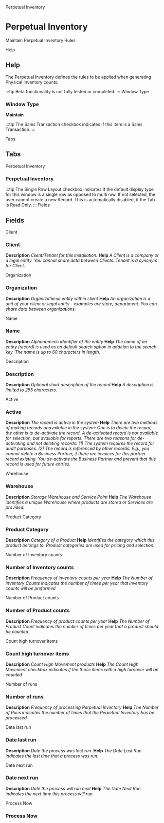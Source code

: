 
Perpetual Inventory
# Perpetual Inventory


Maintain Perpetual Inventory Rules

Help
## Help

The Perpetual Inventory defines the rules to be applied when generating Physical Inventory counts.

:::tip
Beta functionality is not fully tested or completed.
:::
Window Type
### Window Type

**Maintain**

:::tip
The Sales Transaction checkbox indicates if this item is a Sales Transaction.
:::

Tabs
## Tabs


Perpetual Inventory
### Perpetual Inventory


:::tip
The Single Row Layout checkbox indicates if the default display type for this window is a single row as opposed to multi row.
If not selected, the user cannot create a new Record.  This is automatically disabled, if the Tab is Read Only.
:::
Fields
## Fields


Client
### Client

**Description**
 *Client/Tenant for this installation.*
**Help**
 *A Client is a company or a legal entity. You cannot share data between Clients. Tenant is a synonym for Client.*

Organization
### Organization

**Description**
 *Organizational entity within client*
**Help**
 *An organization is a unit of your client or legal entity - examples are store, department. You can share data between organizations.*

Name
### Name

**Description**
 *Alphanumeric identifier of the entity*
**Help**
 *The name of an entity (record) is used as an default search option in addition to the search key. The name is up to 60 characters in length.*

Description
### Description

**Description**
 *Optional short description of the record*
**Help**
 *A description is limited to 255 characters.*

Active
### Active

**Description**
 *The record is active in the system*
**Help**
 *There are two methods of making records unavailable in the system: One is to delete the record, the other is to de-activate the record. A de-activated record is not available for selection, but available for reports.
There are two reasons for de-activating and not deleting records:
(1) The system requires the record for audit purposes.
(2) The record is referenced by other records. E.g., you cannot delete a Business Partner, if there are invoices for this partner record existing. You de-activate the Business Partner and prevent that this record is used for future entries.*

Warehouse
### Warehouse

**Description**
 *Storage Warehouse and Service Point*
**Help**
 *The Warehouse identifies a unique Warehouse where products are stored or Services are provided.*

Product Category
### Product Category

**Description**
 *Category of a Product*
**Help**
 *Identifies the category which this product belongs to.  Product categories are used for pricing and selection.*

Number of Inventory counts
### Number of Inventory counts

**Description**
 *Frequency of inventory counts per year*
**Help**
 *The Number of Inventory Counts indicates the number of times per year that inventory counts will be preformed*

Number of Product counts
### Number of Product counts

**Description**
 *Frequency of product counts per year*
**Help**
 *The Number of Product Count indicates the number of times per year that a product should be counted.*

Count high turnover items
### Count high turnover items

**Description**
 *Count High Movement products*
**Help**
 *The Count High Movement checkbox indicates if the those items with a high turnover will be counted*

Number of runs
### Number of runs

**Description**
 *Frequency of processing Perpetual Inventory*
**Help**
 *The Number of Runs indicates the number of times that the Perpetual Inventory has be processed.*

Date last run
### Date last run

**Description**
 *Date the process was last run.*
**Help**
 *The Date Last Run indicates the last time that a process was run.*

Date next run
### Date next run

**Description**
 *Date the process will run next*
**Help**
 *The Date Next Run indicates the next time this process will run.*

Process Now
### Process Now

